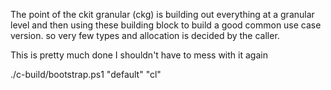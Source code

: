 The point of the ckit granular (ckg) is building out everything at a granular level  and then using these building block to build a good common use case version. so very few types and allocation is decided by the caller.

This is pretty much done I shouldn't have to mess with it again

./c-build/bootstrap.ps1 "default" "cl"